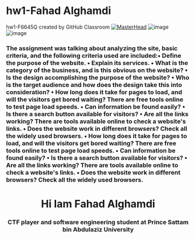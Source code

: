 # hw1-Fahad Alghamdi 
hw1-F6645Q created by GitHub Classroom
[![MasterHead](https://upload.wikimedia.org/wikipedia/commons/a/a3/%D8%B4%D8%B9%D8%A7%D8%B1_%D8%AC%D8%A7%D9%85%D8%B9%D8%A9_%D8%A7%D9%84%D8%A3%D9%85%D9%8A%D8%B1_%D8%B3%D8%B7%D8%A7%D9%85_%D8%A8%D9%86_%D8%B9%D8%A8%D8%AF%D8%A7%D9%84%D8%B9%D8%B2%D9%8A%D8%B2.png)](https://rishavchanda.io
)
![image](https://github.com/psau-edu-sa/hw1-F6645Q/assets/135424120/cae8a56f-abf1-4552-ba61-3e0e5ccda6b1)
![image](https://github.com/psau-edu-sa/hw1-F6645Q/assets/135424120/28d6ba47-db38-4f05-ac11-7b0b53704a78)
<h3 algin="left">The assignment was talking about analyzing the site, basic criteria, and the following criteria used are included:• Define the purpose of the website. 
• Explain its services. 
• What is the category of the business, and is this obvious on the website? 
• Is the design accomplishing the purpose of the website? 
• Who is the target audience and how does the design take this into consideration? 
• How long does it take for pages to load, and will the visitors get bored waiting? There are free tools online to test page load speeds. 
• Can information be found easily? 
• Is there a search button available for visitors? 
• Are all the links working? There are tools available online to check a 
website's links. 
• Does the website work in different browsers? Check all the widely used 
browsers. 
• How long does it take for pages to load, and will the visitors get bored waiting? There are free tools online to test page load speeds. 
• Can information be found easily? 
• Is there a search button available for visitors? 
• Are all the links working? There are tools available online to check a 
website's links. 
• Does the website work in different browsers? Check all the widely used 
browsers. </h3>

<h1 align="center">Hi Iam Fahad Alghamdi </h1>
<h3 align="center">CTF player and software engineering student at Prince Sattam bin Abdulaziz University</h3>
<h3 algin="left">
